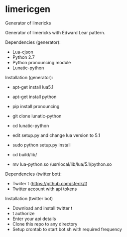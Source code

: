 # limericgen
Generator of limericks

Generator of limericks with Edward Lear pattern.

Dependencies (generator): 
- Lua-cjson
- Python 2.7
- Python pronouncing module
- Lunatic-python

Installation (generator):
- apt-get install lua5.1
- apt-get install python
- pip install pronouncing

- git clone lunatic-python
- cd lunatic-python
- edit setup.py and change lua version to 5.1
- sudo python setup.py install
- cd build/lib/
- mv lua-python.so /usr/local/lib/lua/5.1/python.so

Dependencies (twitter bot):
- Twiiter t (https://github.com/sferik/t)
- Twitter account with api tokens

Installation (twitter bot)
- Download and install twitter t
- t authorize
- Enter your api details
- Clone this repo to any directory
- Setup crontab to start bot.sh with required frequency
